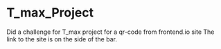 # T_max_Project
Did a challenge for T_max project for a qr-code from frontend.io site
The link to the site is on the side of the bar.
